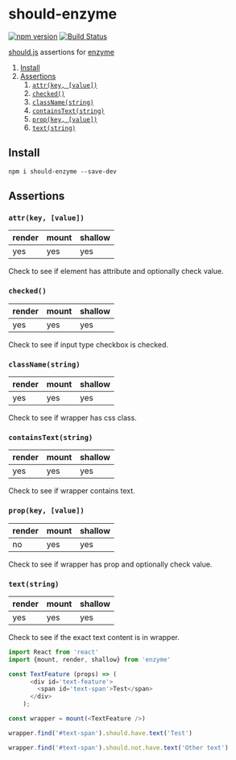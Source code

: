 # should-enzyme

[![npm version](https://img.shields.io/npm/v/should-enzyme.svg)](https://www.npmjs.com/package/should-enzyme) 
[![Build Status](https://travis-ci.org/rkotze/should-enzyme.svg?branch=master)](https://travis-ci.org/rkotze/should-enzyme)

[should.js](https://shouldjs.github.io/) assertions for [enzyme](https://github.com/airbnb/enzyme)

1. [Install](#install)
1. [Assertions](#assertions)
	1. [`attr(key, [value])`](#attrkey-value)
	1. [`checked()`](#checked)
	1. [`className(string)`](#classnamestring)
	1. [`containsText(string)`](#containstextstring)
	1. [`prop(key, [value])`](#propkey-value)
	1. [`text(string)`](#textstring)

## Install

`npm i should-enzyme --save-dev`

## Assertions

### `attr(key, [value])`

| render | mount | shallow |
| -------|-------|-------- |
| yes     | yes   | yes     |

Check to see if element has attribute and optionally check value.

### `checked()`

| render | mount | shallow |
| -------|-------|-------- |
| yes     | yes   | yes     |

Check to see if input type checkbox is checked.

### `className(string)`

| render | mount | shallow |
| -------|-------|-------- |
| yes     | yes   | yes     |

Check to see if wrapper has css class.

### `containsText(string)`

| render | mount | shallow |
| -------|-------|-------- |
| yes     | yes   | yes     |

Check to see if wrapper contains text.

### `prop(key, [value])`

| render | mount | shallow |
| -------|-------|-------- |
| no     | yes   | yes     |

Check to see if wrapper has prop and optionally check value.

### `text(string)`

| render | mount | shallow |
| -------|-------|-------- |
| yes    | yes   | yes     |

Check to see if the exact text content is in wrapper.

```js
import React from 'react'
import {mount, render, shallow} from 'enzyme'

const TextFeature (props) => (
      <div id='text-feature'>
        <span id='text-span'>Test</span>
      </div>
    );

const wrapper = mount(<TextFeature />) 

wrapper.find('#text-span').should.have.text('Test')

wrapper.find('#text-span').should.not.have.text('Other text')
```